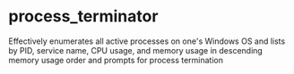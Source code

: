 # process_terminator
Effectively enumerates all active processes on one's Windows OS and lists by PID, service name, CPU usage, and memory usage in descending memory usage order and prompts for process termination
